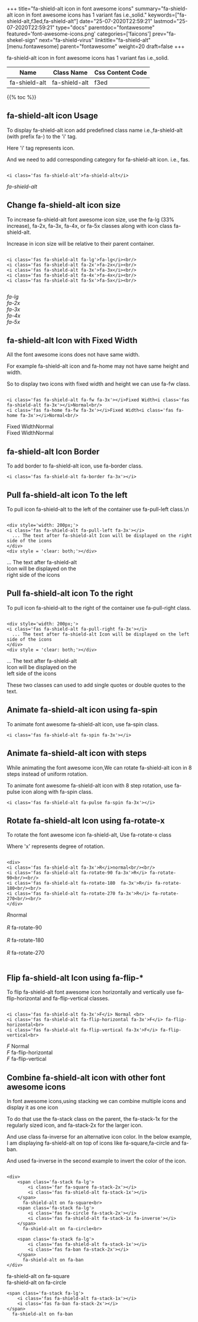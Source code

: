 +++
title="fa-shield-alt icon in font awesome icons"
summary="fa-shield-alt icon in font awesome icons has 1 variant fas i.e.,solid."
keywords=["fa-shield-alt,f3ed,fa-shield-alt"]
date="25-07-2020T22:59:21"
lastmod="25-07-2020T22:59:21"
type="docs"
parentdoc="fontawesome"
featured='font-awesome-icons.png'
categories=['faicons']
prev="fa-shekel-sign"
next="fa-shield-virus"
linktitle="fa-shield-alt"
[menu.fontawesome]
parent="fontawesome"
weight=20
draft=false
+++


fa-shield-alt icon in font awesome icons has 1 variant fas i.e.,solid.

<div class='table-responsive'><table class='table'><thead><tr><th>Name</th><th>Class Name</th><th>Css Content Code</th></tr></thead><tbody><tr><td>fa-shield-alt</td><td>fa-shield-alt</td><td>f3ed</td></tr></tbody></table></div>


{{% toc %}}


## fa-shield-alt icon Usage

To display fa-shield-alt icon add predefined class name i.e.,fa-shield-alt (with prefix fa-) to the 'i' tag.

Here 'i' tag represents icon.

And we need to add corresponding category for fa-shield-alt icon. i.e., fas.


```

<i class='fas fa-shield-alt'>fa-shield-alt</i>
```

<i class='fas fa-shield-alt'>fa-shield-alt</i>




## Change fa-shield-alt icon size
To increase fa-shield-alt font awesome icon size, use the fa-lg (33% increase), fa-2x, fa-3x, fa-4x, or fa-5x classes along with icon class fa-shield-alt.

Increase in icon size will be relative to their parent container. 

```

<i class='fas fa-shield-alt fa-lg'>fa-lg</i><br/>
<i class='fas fa-shield-alt fa-2x'>fa-2x</i><br/>
<i class='fas fa-shield-alt fa-3x'>fa-3x</i><br/>
<i class='fas fa-shield-alt fa-4x'>fa-4x</i><br/>
<i class='fas fa-shield-alt fa-5x'>fa-5x</i><br/>
            
```

<i class='fas fa-shield-alt fa-lg'>fa-lg</i><br/>
<i class='fas fa-shield-alt fa-2x'>fa-2x</i><br/>
<i class='fas fa-shield-alt fa-3x'>fa-3x</i><br/>
<i class='fas fa-shield-alt fa-4x'>fa-4x</i><br/>
<i class='fas fa-shield-alt fa-5x'>fa-5x</i><br/>
            



## fa-shield-alt Icon with Fixed Width 

All the font awesome icons does not have same width.

For example fa-shield-alt icon and fa-home may not have same height and width.

So to display two icons with fixed width and height we can use fa-fw class.


```

<i class='fas fa-shield-alt fa-fw fa-3x'></i>Fixed Width<i class='fas fa-shield-alt fa-3x'></i>Normal<br/>
<i class='fas fa-home fa-fw fa-3x'></i>Fixed Width<i class='fas fa-home fa-3x'></i>Normal<br/>
```

<i class='fas fa-shield-alt fa-fw fa-3x'></i>Fixed Width<i class='fas fa-shield-alt fa-3x'></i>Normal<br/>
<i class='fas fa-home fa-fw fa-3x'></i>Fixed Width<i class='fas fa-home fa-3x'></i>Normal<br/>



## fa-shield-alt Icon Border 

To add border to fa-shield-alt icon, use fa-border class.


```
<i class='fas fa-shield-alt fa-border fa-3x'></i>

```
<i class='fas fa-shield-alt fa-border fa-3x'></i>





## Pull fa-shield-alt icon To the left

To pull icon fa-shield-alt to the left of the container use fa-pull-left class.\n

```

<div style='width: 200px;'>
<i class='fas fa-shield-alt fa-pull-left fa-3x'></i>
  ... The text after fa-shield-alt Icon will be displayed on the right side of the icons
</div>
<div style = 'clear: both;'></div>
```

<div style='width: 200px;'>
<i class='fas fa-shield-alt fa-pull-left fa-3x'></i>
  ... The text after fa-shield-alt Icon will be displayed on the right side of the icons
</div>
<div style = 'clear: both;'></div>




## Pull fa-shield-alt icon To the right
To pull icon fa-shield-alt to the right of the container use fa-pull-right class.

```

<div style='width: 200px;'>
<i class='fas fa-shield-alt fa-pull-right fa-3x'></i>
  ... The text after fa-shield-alt Icon will be displayed on the left side of the icons
</div>
<div style = 'clear: both;'></div>
```

<div style='width: 200px;'>
<i class='fas fa-shield-alt fa-pull-right fa-3x'></i>
  ... The text after fa-shield-alt Icon will be displayed on the left side of the icons
</div>
<div style = 'clear: both;'></div>

These two classes can used to add single quotes or double quotes to the text.


## Animate fa-shield-alt icon using fa-spin
To animate font awesome fa-shield-alt icon, use fa-spin class.

```
<i class='fas fa-shield-alt fa-spin fa-3x'></i>
```
<i class='fas fa-shield-alt fa-spin fa-3x'></i>




## Animate fa-shield-alt icon with steps
While animating the font awesome icon,We can rotate fa-shield-alt icon in 8 steps instead of uniform rotation.

To animate font awesome fa-shield-alt icon with 8 step rotation, use fa-pulse icon along with fa-spin class.


```
<i class='fas fa-shield-alt fa-pulse fa-spin fa-3x'></i>

```
<i class='fas fa-shield-alt fa-pulse fa-spin fa-3x'></i>





## Rotate fa-shield-alt Icon using fa-rotate-x
To rotate the font awesome icon fa-shield-alt, Use fa-rotate-x class

Where 'x' represents degree of rotation.


```

<div>
<i class='fas fa-shield-alt fa-3x'>R</i>normal<br/><br/>
<i class='fas fa-shield-alt fa-rotate-90 fa-3x'>R</i> fa-rotate-90<br/><br/> 
<i class='fas fa-shield-alt fa-rotate-180  fa-3x'>R</i> fa-rotate-180<br/><br/> 
<i class='fas fa-shield-alt fa-rotate-270 fa-3x'>R</i> fa-rotate-270<br/><br/>
</div>
```

<div>
<i class='fas fa-shield-alt fa-3x'>R</i>normal<br/><br/>
<i class='fas fa-shield-alt fa-rotate-90 fa-3x'>R</i> fa-rotate-90<br/><br/> 
<i class='fas fa-shield-alt fa-rotate-180  fa-3x'>R</i> fa-rotate-180<br/><br/> 
<i class='fas fa-shield-alt fa-rotate-270 fa-3x'>R</i> fa-rotate-270<br/><br/>
</div>




## Flip fa-shield-alt Icon using fa-flip-*
To flip fa-shield-alt font awesome icon horizontally and vertically use fa-flip-horizontal and fa-flip-vertical classes. 

```

<i class='fas fa-shield-alt fa-3x'>F</i> Normal <br>
<i class='fas fa-shield-alt fa-flip-horizontal fa-3x'>F</i> fa-flip-horizontal<br>
<i class='fas fa-shield-alt fa-flip-vertical fa-3x'>F</i> fa-flip-vertical<br>
```

<i class='fas fa-shield-alt fa-3x'>F</i> Normal <br>
<i class='fas fa-shield-alt fa-flip-horizontal fa-3x'>F</i> fa-flip-horizontal<br>
<i class='fas fa-shield-alt fa-flip-vertical fa-3x'>F</i> fa-flip-vertical<br>




## Combine fa-shield-alt icon with other font awesome icons
In font awesome icons,using stacking we can combine multiple icons and display it as one icon 

To do that use the fa-stack class on the parent, the fa-stack-1x for the regularly sized icon, and fa-stack-2x for the larger icon.

And use class fa-inverse for an alternative icon color. 
In the below example, I am displaying fa-shield-alt on top of icons like fa-square,fa-circle and fa-ban.

And used fa-inverse in the second example to invert the color of the icon.

```

<div>
    <span class='fa-stack fa-lg'>
        <i class='far fa-square fa-stack-2x'></i>
        <i class='fas fa-shield-alt fa-stack-1x'></i>
    </span>
      fa-shield-alt on fa-square<br>
    <span class='fa-stack fa-lg'>
        <i class='fas fa-circle fa-stack-2x'></i>
        <i class='fas fa-shield-alt fa-stack-1x fa-inverse'></i>
    </span>
      fa-shield-alt on fa-circle<br>

    <span class='fa-stack fa-lg'>
        <i class='fas fa-shield-alt fa-stack-1x'></i>
        <i class='fas fa-ban fa-stack-2x'></i>
    </span>
      fa-shield-alt on fa-ban
</div>
```

<div>
    <span class='fa-stack fa-lg'>
        <i class='far fa-square fa-stack-2x'></i>
        <i class='fas fa-shield-alt fa-stack-1x'></i>
    </span>
      fa-shield-alt on fa-square<br>
    <span class='fa-stack fa-lg'>
        <i class='fas fa-circle fa-stack-2x'></i>
        <i class='fas fa-shield-alt fa-stack-1x fa-inverse'></i>
    </span>
      fa-shield-alt on fa-circle<br>

    <span class='fa-stack fa-lg'>
        <i class='fas fa-shield-alt fa-stack-1x'></i>
        <i class='fas fa-ban fa-stack-2x'></i>
    </span>
      fa-shield-alt on fa-ban
</div>






